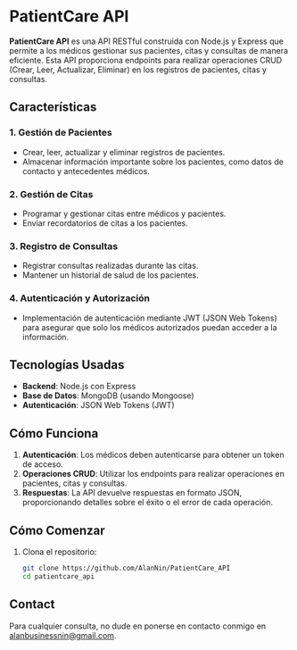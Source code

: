 # PatientCare API

**PatientCare API** es una API RESTful construida con Node.js y Express que permite a los médicos gestionar sus pacientes, citas y consultas de manera eficiente. Esta API proporciona endpoints para realizar operaciones CRUD (Crear, Leer, Actualizar, Eliminar) en los registros de pacientes, citas y consultas.

## Características

### 1. **Gestión de Pacientes**

- Crear, leer, actualizar y eliminar registros de pacientes.
- Almacenar información importante sobre los pacientes, como datos de contacto y antecedentes médicos.

### 2. **Gestión de Citas**

- Programar y gestionar citas entre médicos y pacientes.
- Enviar recordatorios de citas a los pacientes.

### 3. **Registro de Consultas**

- Registrar consultas realizadas durante las citas.
- Mantener un historial de salud de los pacientes.

### 4. **Autenticación y Autorización**

- Implementación de autenticación mediante JWT (JSON Web Tokens) para asegurar que solo los médicos autorizados puedan acceder a la información.

## Tecnologías Usadas

- **Backend**: Node.js con Express
- **Base de Datos**: MongoDB (usando Mongoose)
- **Autenticación**: JSON Web Tokens (JWT)

## Cómo Funciona

1. **Autenticación**: Los médicos deben autenticarse para obtener un token de acceso.
2. **Operaciones CRUD**: Utilizar los endpoints para realizar operaciones en pacientes, citas y consultas.
3. **Respuestas**: La API devuelve respuestas en formato JSON, proporcionando detalles sobre el éxito o el error de cada operación.

## Cómo Comenzar

1. Clona el repositorio:
   ```bash
   git clone https://github.com/AlanNin/PatientCare_API
   cd patientcare_api
   ```

## Contact

Para cualquier consulta, no dude en ponerse en contacto conmigo en [alanbusinessnin@gmail.com](alanbusinessnin@gmail.com).
